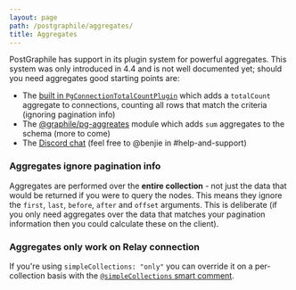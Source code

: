 ```yaml
---
layout: page
path: /postgraphile/aggregates/
title: Aggregates
---
```


PostGraphile has support in its plugin system for powerful aggregates. This
system was only introduced in 4.4 and is not well documented yet; should you
need aggregates good starting points are:

- The [built in
  `PgConnectionTotalCountPlugin`](https://github.com/graphile/graphile-engine/blob/2353cf94867a88d76062ab274a30ce930a30aab7/packages/graphile-build-pg/src/plugins/PgConnectionTotalCount.js)
  which adds a `totalCount` aggregate to connections, counting all rows that
  match the criteria (ignoring pagination info)
- The [@graphile/pg-aggreates](https://github.com/graphile/pg-aggregates)
  module which adds `sum` aggregates to the schema (more to come)
- The [Discord chat](http://discord.gg/graphile) (feel free to @benjie in #help-and-support)

### Aggregates ignore pagination info

Aggregates are performed over the **entire collection** - not just the data
that would be returned if you were to query the nodes. This means they ignore
the `first`, `last`, `before`, `after` and `offset` arguments. This is
deliberate (if you only need aggregates over the data that matches your
pagination information then you could calculate these on the client).

### Aggregates only work on Relay connection

If you're using `simpleCollections: "only"` you can override it on a
per-collection basis with the [`@simpleCollections` smart
comment](/postgraphile/smart-comments/#simple-collections).
